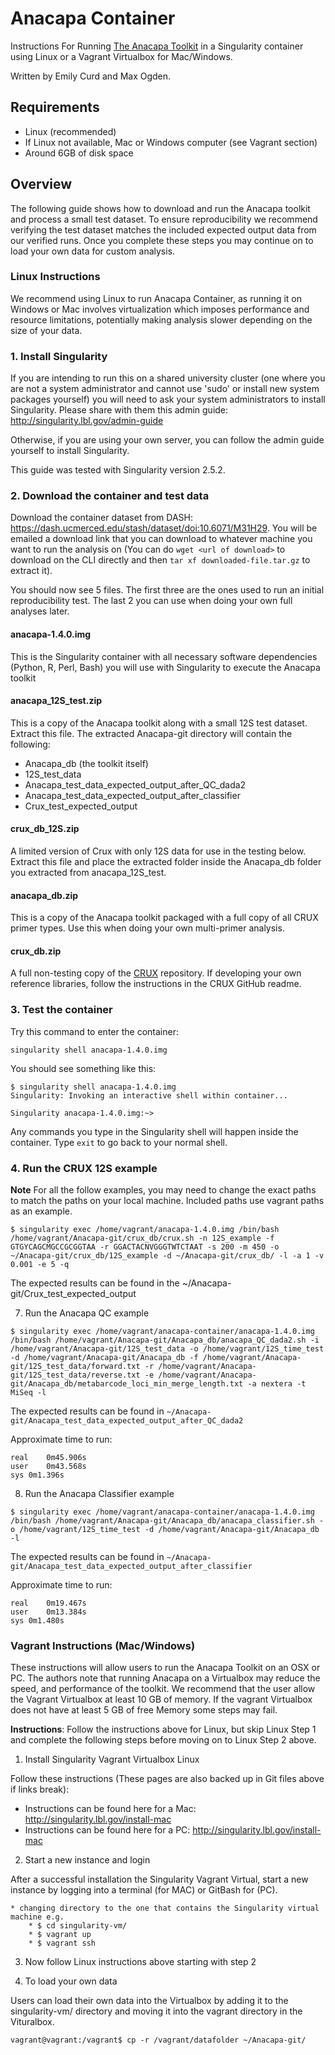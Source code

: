 # Anacapa Container

Instructions For Running [The Anacapa Toolkit](https://github.com/limey-bean/Anacapa) in a Singularity container using Linux or a Vagrant Virtualbox for Mac/Windows.

Written by Emily Curd and Max Ogden.

## Requirements

- Linux (recommended)
- If Linux not available, Mac or Windows computer (see Vagrant section)
- Around 6GB of disk space

## Overview

The following guide shows how to download and run the Anacapa toolkit and process a small test dataset. To ensure reproducibility we recommend verifying the test dataset matches the included expected output data from our verified runs. Once you complete these steps you may continue on to load your own data for custom analysis.

### Linux Instructions

We recommend using Linux to run Anacapa Container, as running it on Windows or Mac involves virtualization which imposes performance and resource limitations, potentially making analysis slower depending on the size of your data.

### 1. Install Singularity

If you are intending to run this on a shared university cluster (one where you are not a system administrator and cannot use 'sudo' or install new system packages yourself) you will need to ask your system administrators to install Singularity. Please share with them this admin guide: http://singularity.lbl.gov/admin-guide

Otherwise, if you are using your own server, you can follow the admin guide yourself to install Singularity.

This guide was tested with Singularity version 2.5.2.

### 2. Download the container and test data

Download the container dataset from DASH: https://dash.ucmerced.edu/stash/dataset/doi:10.6071/M31H29. You will be emailed a download link that you can download to whatever machine you want to run the analysis on (You can do `wget <url of download>` to download on the CLI directly and then `tar xf downloaded-file.tar.gz` to extract it).

You should now see 5 files. The first three are the ones used to run an initial reproducibility test. The last 2 you can use when doing your own full analyses later.

#### anacapa-1.4.0.img

This is the Singularity container with all necessary software dependencies (Python, R, Perl, Bash) you will use with Singularity to execute the Anacapa toolkit

#### anacapa_12S_test.zip

This is a copy of the Anacapa toolkit along with a small 12S test dataset. Extract this file. The extracted Anacapa-git directory will contain the following:
  - Anacapa_db (the toolkit itself)
  - 12S_test_data
  - Anacapa_test_data_expected_output_after_QC_dada2
  - Anacapa_test_data_expected_output_after_classifier
  - Crux_test_expected_output

#### crux_db_12S.zip

A limited version of Crux with only 12S data for use in the testing below. Extract this file and place the extracted folder inside the Anacapa_db folder you extracted from anacapa_12S_test.

#### anacapa_db.zip

This is a copy of the Anacapa toolkit packaged with a full copy of all CRUX primer types. Use this when doing your own multi-primer analysis.

#### crux_db.zip

A full non-testing copy of the [CRUX](https://github.com/limey-bean/CRUX_Creating-Reference-libraries-Using-eXisting-tools/) repository. If developing your own reference libraries, follow the instructions in the CRUX GitHub readme. 

### 3. Test the container

Try this command to enter the container:

```
singularity shell anacapa-1.4.0.img
```

You should see something like this:

```
$ singularity shell anacapa-1.4.0.img
Singularity: Invoking an interactive shell within container...

Singularity anacapa-1.4.0.img:~> 
```

Any commands you type in the Singularity shell will happen inside the container. Type `exit` to go back to your normal shell.

### 4. Run the CRUX 12S example

**Note** For all the follow examples, you may need to change the exact paths to match the paths on your local machine. Included paths use vagrant paths as an example.

```
$ singularity exec /home/vagrant/anacapa-1.4.0.img /bin/bash /home/vagrant/Anacapa-git/crux_db/crux.sh -n 12S_example -f GTGYCAGCMGCCGCGGTAA -r GGACTACNVGGGTWTCTAAT -s 200 -m 450 -o ~/Anacapa-git/crux_db/12S_example -d ~/Anacapa-git/crux_db/ -l -a 1 -v 0.001 -e 5 -q
```

The expected results can be found in the ~/Anacapa-git/Crux_test_expected_output

7. Run the Anacapa QC example

```
$ singularity exec /home/vagrant/anacapa-container/anacapa-1.4.0.img /bin/bash /home/vagrant/Anacapa-git/Anacapa_db/anacapa_QC_dada2.sh -i /home/vagrant/Anacapa-git/12S_test_data -o /home/vagrant/12S_time_test -d /home/vagrant/Anacapa-git/Anacapa_db -f /home/vagrant/Anacapa-git/12S_test_data/forward.txt -r /home/vagrant/Anacapa-git/12S_test_data/reverse.txt -e /home/vagrant/Anacapa-git/Anacapa_db/metabarcode_loci_min_merge_length.txt -a nextera -t MiSeq -l
```

The expected results can be found in `~/Anacapa-git/Anacapa_test_data_expected_output_after_QC_dada2`

Approximate time to run:

```
real	0m45.906s
user	0m43.568s
sys	0m1.396s
```

8. Run the Anacapa Classifier example

```
$ singularity exec /home/vagrant/anacapa-container/anacapa-1.4.0.img /bin/bash /home/vagrant/Anacapa-git/Anacapa_db/anacapa_classifier.sh -o /home/vagrant/12S_time_test -d /home/vagrant/Anacapa-git/Anacapa_db  -l
```

The expected results can be found in `~/Anacapa-git/Anacapa_test_data_expected_output_after_classifier`

Approximate time to run:

```
real	0m19.467s
user	0m13.384s
sys	0m1.480s
```

### Vagrant Instructions (Mac/Windows)

These instructions will allow users to run the Anacapa Toolkit on an OSX or PC. The authors note that running Anacapa on a Virtualbox may reduce the speed, and performance of the toolkit. We recommend that the user allow the Vagrant Virtualbox at least 10 GB of memory. 	If the vagrant Virtualbox does not have at least 5 GB of free Memory some steps may fail.

**Instructions**: Follow the instructions above for Linux, but skip Linux Step 1 and complete the following steps before moving on to Linux Step 2 above.

1. Install Singularity Vagrant Virtualbox Linux

Follow these instructions (These pages are also backed up in Git files above if links break):
  - Instructions can be found here for a Mac: http://singularity.lbl.gov/install-mac
  - Instructions can be found here for a PC: http://singularity.lbl.gov/install-mac

2. Start a new instance and login

After a successful installation the Singularity Vagrant Virtual, start a new instance by logging into a terminal (for MAC) or GitBash for (PC).

	* changing directory to the one that contains the Singularity virtual machine e.g.
		* $ cd singularity-vm/
		* $ vagrant up
		* $ vagrant ssh

3. Now follow Linux instructions above starting with step 2

4. To load your own data

Users can load their own data into the Virtualbox by adding it to the singularity-vm/ directory and moving it into the vagrant directory in the Vituralbox.

```
vagrant@vagrant:/vagrant$ cp -r /vagrant/datafolder ~/Anacapa-git/
```